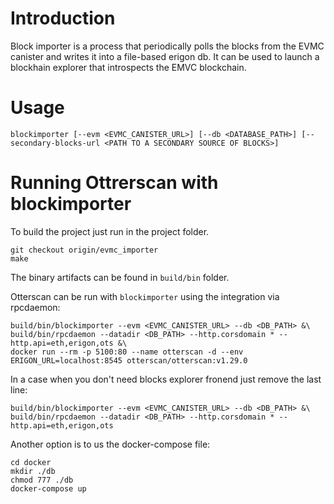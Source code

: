 # Introduction

Block importer is a process that periodically polls the blocks from the EVMC canister and writes it into a file-based erigon db. It can be used to launch a blockhain explorer that introspects the EMVC blockchain.

# Usage

```
blockimporter [--evm <EVMC_CANISTER_URL>] [--db <DATABASE_PATH>] [--secondary-blocks-url <PATH TO A SECONDARY SOURCE OF BLOCKS>]
```

# Running Ottrerscan with blockimporter

To build the project just run in the project folder.

```
git checkout origin/evmc_importer
make
```
The binary artifacts can be found in `build/bin` folder.

Otterscan can be run with `blockimporter` using the integration via rpcdaemon:

```
build/bin/blockimporter --evm <EVMC_CANISTER_URL> --db <DB_PATH> &\
build/bin/rpcdaemon --datadir <DB_PATH> --http.corsdomain * --http.api=eth,erigon,ots &\
docker run --rm -p 5100:80 --name otterscan -d --env ERIGON_URL=localhost:8545 otterscan/otterscan:v1.29.0
```

In a case when you don't need blocks explorer fronend just remove the last line:

```
build/bin/blockimporter --evm <EVMC_CANISTER_URL> --db <DB_PATH> &\
build/bin/rpcdaemon --datadir <DB_PATH> --http.corsdomain * --http.api=eth,erigon,ots
```

Another option is to us the docker-compose file:

```
cd docker
mkdir ./db
chmod 777 ./db
docker-compose up
```